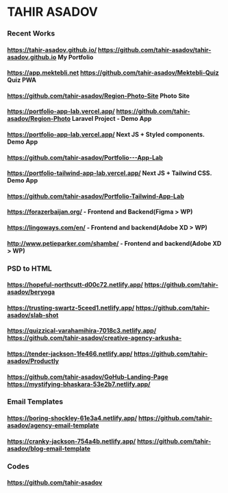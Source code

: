 # TAHIR ASADOV

### Recent Works
  #### https://tahir-asadov.github.io/ https://github.com/tahir-asadov/tahir-asadov.github.io My Portfolio
  #### https://app.mektebli.net https://github.com/tahir-asadov/Mektebli-Quiz Quiz PWA
  #### https://github.com/tahir-asadov/Region-Photo-Site Photo Site
  #### https://portfolio-app-lab.vercel.app/ https://github.com/tahir-asadov/Region-Photo Laravel Project - Demo App
  #### https://portfolio-app-lab.vercel.app/ Next JS + Styled components. Demo App
  #### https://github.com/tahir-asadov/Portfolio---App-Lab
  #### https://portfolio-tailwind-app-lab.vercel.app/ Next JS + Tailwind CSS. Demo App
  #### https://github.com/tahir-asadov/Portfolio-Tailwind-App-Lab
  #### https://forazerbaijan.org/ - Frontend and Backend(Figma > WP)
  #### https://lingoways.com/en/ - Frontend and backend(Adobe XD > WP)
  #### http://www.petieparker.com/shambe/ - Frontend and backend(Adobe XD > WP)


### PSD to HTML
  #### https://hopeful-northcutt-d00c72.netlify.app/ https://github.com/tahir-asadov/beryoga
  #### https://trusting-swartz-5ceed1.netlify.app/ https://github.com/tahir-asadov/slab-shot
  #### https://quizzical-varahamihira-7018c3.netlify.app/ https://github.com/tahir-asadov/creative-agency-arkusha-
  #### https://tender-jackson-1fe466.netlify.app/ https://github.com/tahir-asadov/Productly
  #### https://github.com/tahir-asadov/GoHub-Landing-Page https://mystifying-bhaskara-53e2b7.netlify.app/

### Email Templates
  #### https://boring-shockley-61e3a4.netlify.app/ https://github.com/tahir-asadov/agency-email-template
  #### https://cranky-jackson-754a4b.netlify.app/ https://github.com/tahir-asadov/blog-email-template

### Codes
  #### https://github.com/tahir-asadov

<!-- ### My website
  #### https://tahirasadov.com/ -->
<!--  -->